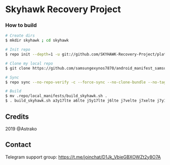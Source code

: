 # Skyhawk Recovery Project

### How to build ###

```bash
# Create dirs
$ mkdir skyhawk ; cd skyhawk

# Init repo
$ repo init --depth=1 -u git://github.com/SKYHAWK-Recovery-Project/platform_manifest_twrp_omni.git -b android-9.0

# Clone my local repo
$ git clone https://github.com/samsungexynos7870/android_manifest_samsung_universal7870.git -b skyhawk .repo/local_manifests

# Sync
$ repo sync --no-repo-verify -c --force-sync --no-clone-bundle --no-tags --optimized-fetch --prune -j`nproc`

# Build
$ mv .repo/local_manifests/build_skyhawk.sh .
$ . build_skyhawk.sh a3y17lte a6lte j5y17lte j6lte j7velte j7xelte j7y17lte on7xelte
```

## Credits
2019 @Astrako

## Contact
Telegram support group: https://t.me/joinchat/D1Jk_VbieGBXOWZt2y8O7A
